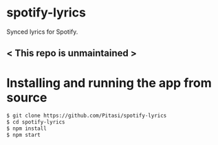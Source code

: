 # spotify-lyrics
Synced lyrics for Spotify.

## < This repo is unmaintained >


# Installing and running the app from source
```bash
$ git clone https://github.com/Pitasi/spotify-lyrics
$ cd spotify-lyrics
$ npm install
$ npm start
```
